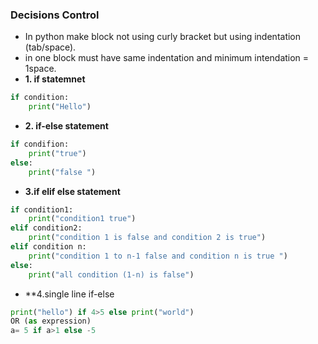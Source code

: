 ### **Decisions Control**
- In python make block not using curly bracket  but using indentation (tab/space).
- in one block must have same indentation and minimum intendation = 1space.
- **1. if statemnet**
``` python
if condition:
	print("Hello")
```
- **2. if-else statement**
```python
if condifion:
	print("true")
else:
	print("false ")
```
- **3.if elif else statement**
```python
if condition1:
	print("condition1 true")
elif condition2:
	print("condition 1 is false and condition 2 is true")
elif condition n:
	print("condition 1 to n-1 false and condition n is true ")
else:
	print("all condition (1-n) is false")
```
 - **4.single line if-else
 ```python
 print("hello") if 4>5 else print("world")
 OR (as expression)
 a= 5 if a>1 else -5
```
